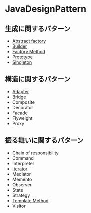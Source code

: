 # JavaDesignPattern
## 生成に関するパターン
- [Abstract factory](./ken/ishii/AbstractFactory/)
- [Builder](./ken/ishii/Builder/)
- [Factory Method](./ken/ishii/FactoryMethod/)
- [Prototype](./ken/ishii/Prototype/)
- [Singleton](./ken/ishii/Singleton/)
## 構造に関するパターン
- [Adapter](./ken/ishii/Adapter/)
- Bridge
- Composite
- Decorator
- Facade
- Flyweight
- Proxy
## 振る舞いに関するパターン
- Chain of responsibility
- Command
- Interpreter
- [Iterator](./ken/ishii/Iterator/)
- Mediator
- Memento
- Observer
- State
- Strategy
- [Template Method](./ken/ishii/TemplateMethod/)
- Visitor